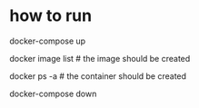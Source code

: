 # how to run

docker-compose up

docker image list # the image should be created

docker ps -a # the container should be created

docker-compose down
